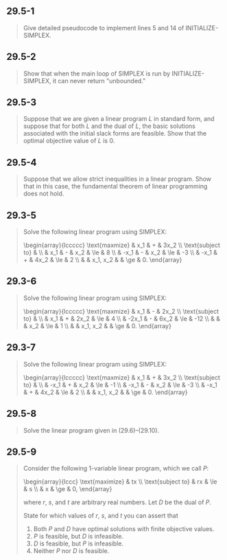 ## 29.5-1

> Give detailed pseudocode to implement lines 5 and 14 of $\text{INITIALIZE-SIMPLEX}$.

## 29.5-2

> Show that when the main loop of $\text{SIMPLEX}$ is run by $\text{INITIALIZE-SIMPLEX}$, it can never return "unbounded."

## 29.5-3

> Suppose that we are given a linear program $L$ in standard form, and suppose that for both $L$ and the dual of $L$, the basic solutions associated with the initial slack forms are feasible. Show that the optimal objective value of $L$ is $0$.

## 29.5-4

> Suppose that we allow strict inequalities in a linear program. Show that in this case, the fundamental theorem of linear programming does not hold.

## 29.3-5

> Solve the following linear program using $\text{SIMPLEX}$:
>
> \begin{array}{lccccc}
> \text{maxmize}    &  x_1 & + & 3x_2 \\\\
> \text{subject to} & \\\\
>                   &  x_1 & - &  x_2 & \le &  8 \\\\
>                   & -x_1 & - &  x_2 & \le & -3 \\\\
>                   & -x_1 & + & 4x_2 & \le &  2 \\\\
>                   &      & x_1, x_2 & & \ge & 0.
> \end{array}

## 29.3-6

> Solve the following linear program using $\text{SIMPLEX}$:
>
> \begin{array}{lccccc}
> \text{maxmize}    &   x_1 & - & 2x_2 \\\\
> \text{subject to} & \\\\
>                   &   x_1 & + & 2x_2 & \le &   4 \\\\
>                   & -2x_1 & - & 6x_2 & \le & -12 \\\\
>                   &       &   &  x_2 & \le &   1 \\\\
>                   &       & x_1, x_2 & & \ge & 0.
> \end{array}

## 29.3-7

> Solve the following linear program using $\text{SIMPLEX}$:
>
> \begin{array}{lccccc}
> \text{maxmize}    &  x_1 & + & 3x_2 \\\\
> \text{subject to} & \\\\
>                   & -x_1 & + &  x_2 & \le & -1 \\\\
>                   & -x_1 & - &  x_2 & \le & -3 \\\\
>                   & -x_1 & + & 4x_2 & \le &  2 \\\\
>                   &      & x_1, x_2 & & \ge & 0.
> \end{array}

## 29.5-8

> Solve the linear program given in $\text{(29.6)}$–$\text{(29.10)}$.

## 29.5-9

> Consider the following $1$-variable linear program, which we call $P$:
>
> \begin{array}{lccc}
> \text{maximize}   & tx \\\\
> \text{subject to} & rx & \le & s \\\\
>                   & x  & \ge & 0,
> \end{array}
> 
> where $r$, $s$, and $t$ are arbitrary real numbers. Let $D$ be the dual of $P$.
>
> State for which values of $r$, $s$, and $t$ you can assert that
>
> 1. Both $P$ and $D$ have optimal solutions with finite objective values.
> 2. $P$ is feasible, but $D$ is infeasible.
> 3. $D$ is feasible, but $P$ is infeasible.
> 4. Neither $P$ nor $D$ is feasible.